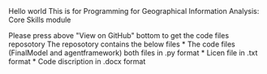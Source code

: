 <HTML>
<TITLE>
Test
</TITLE>
<BODY>
Hello world
  This is for 	Programming for Geographical Information Analysis: Core Skills module</p>
  Please press above "View on GitHub" bottom to get the code files reposotory
  The reposotory contains the below files 
  * The code files (FinalModel and agentframework) both files in .py format
  * Licen file in .txt format
  * Code discription in .docx format
  
</BODY>
</HTML>
